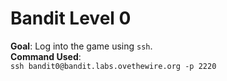 # Bandit Level 0  
**Goal**: Log into the game using `ssh`.  
**Command Used**:  
`ssh bandit0@bandit.labs.ovethewire.org -p 2220`
